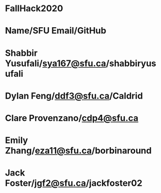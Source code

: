 # FallHack2020
# Name/SFU Email/GitHub
# Shabbir Yusufali/sya167@sfu.ca/shabbiryusufali
# Dylan Feng/ddf3@sfu.ca/Caldrid
# Clare Provenzano/cdp4@sfu.ca
# Emily Zhang/eza11@sfu.ca/borbinaround
# Jack Foster/jgf2@sfu.ca/jackfoster02

